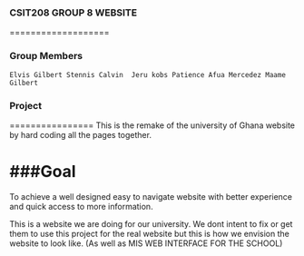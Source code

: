 ### CSIT208 GROUP 8 WEBSITE
===================

### Group Members

`
Elvis
Gilbert
Stennis
Calvin 
Jeru kobs
Patience Afua
Mercedez
Maame
Gilbert
`

### Project
================
This is the remake of the university of Ghana website by hard coding all the pages together. 

###Goal
==================
To achieve a well designed easy to navigate website with better experience and quick access to more information.

This is a website we are doing for our university. We dont intent to fix or get them to use this project for the real website but this is how we envision the website to look like. (As well as MIS WEB INTERFACE FOR THE SCHOOL)



